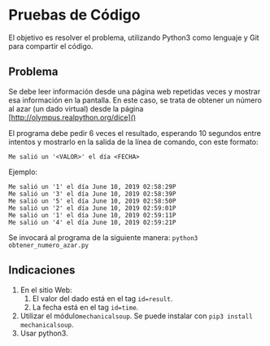 # Pruebas de Código

El objetivo es resolver el problema, utilizando Python3 
como lenguaje y Git para compartir el código.

## Problema

Se debe leer información desde una página web repetidas veces y mostrar esa información en la pantalla.
En este caso, se trata de obtener un número al azar (un dado virtual) desde la página [http://olympus.realpython.org/dice]()

El programa debe pedir 6 veces el resultado, esperando 10 
segundos entre intentos y mostrarlo en la salida de la línea 
de comando, con este formato:

`Me salió un '<VALOR>' el día <FECHA>`

Ejemplo:

	Me salió un '1' el día June 10, 2019 02:58:29P
	Me salió un '3' el día June 10, 2019 02:58:39P
	Me salió un '5' el día June 10, 2019 02:58:50P
	Me salió un '2' el día June 10, 2019 02:59:01P
	Me salió un '1' el día June 10, 2019 02:59:11P
	Me salió un '4' el día June 10, 2019 02:59:21P

Se invocará al programa de la siguiente manera:
`python3 obtener_numero_azar.py`

## Indicaciones
1. En el sitio Web:
	1. El valor del dado está en el tag `id=result`.
	2. La fecha está en el tag `id=time`.
2. Utilizar el módulo`mechanicalsoup`.
Se puede instalar con `pip3 install mechanicalsoup`.
3. Usar python3.

